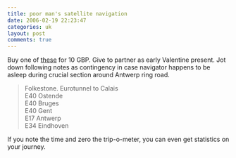 ```yaml
---
title: poor man's satellite navigation
date: 2006-02-19 22:23:47
categories: uk
layout: post
comments: true
---
```

Buy one of
[these](http://www.amazon.co.uk/exec/obidos/ASIN/0749547103/qid=1140362110/sr=2-2/ref=sr_2_3_2/026-5546328-6308424)
for 10 GBP. Give to partner as early Valentine present. Jot down
following notes as contingency in case navigator happens to be asleep
during crucial section around Antwerp ring road.

> Folkestone. Eurotunnel to Calais  
> E40 Ostende  
> E40 Bruges  
> E40 Gent  
> E17 Antwerp  
> E34 Eindhoven

If you note the time and zero the trip-o-meter, you can even get
statistics on your journey.

